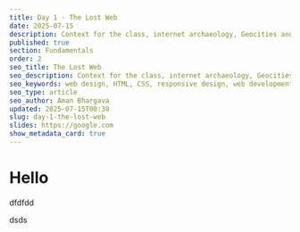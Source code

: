 ```yaml
---
title: Day 1 - The Lost Web
date: 2025-07-15
description: Context for the class, internet archaeology, Geocities and nostalgia
published: true
section: Fundamentals
order: 2
seo_title: The Lost Web
seo_description: Context for the class, internet archaeology, Geocities and nostalgia
seo_keywords: web design, HTML, CSS, responsive design, web development course, portfolio website
seo_type: article
seo_author: Aman Bhargava
updated: 2025-07-15T00:38
slug: day-1-the-lost-web
slides: https://google.com
show_metadata_card: true
---
```

 
# Hello

dfdfdd


dsds
